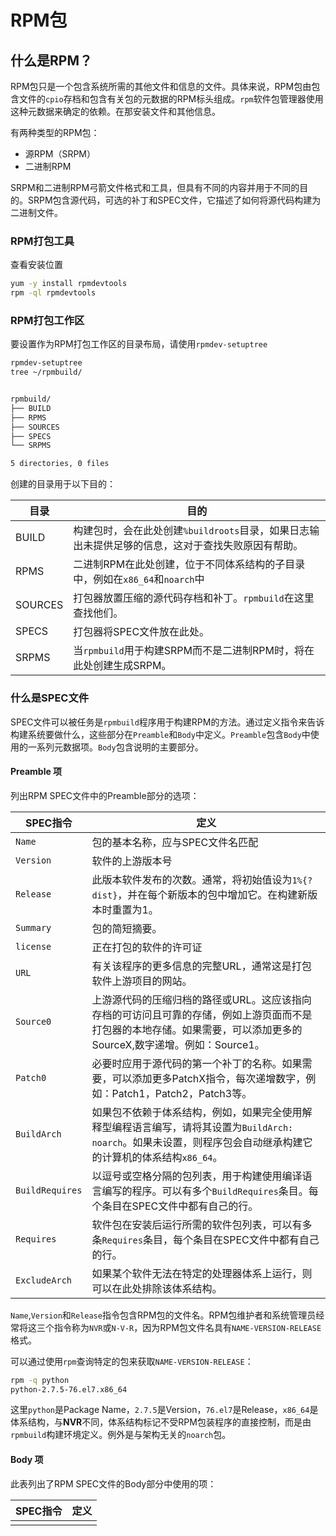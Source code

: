 # RPM包

## 什么是RPM？

RPM包只是一个包含系统所需的其他文件和信息的文件。具体来说，RPM包由包含文件的`cpio`存档和包含有关包的元数据的RPM标头组成。`rpm`软件包管理器使用这种元数据来确定的依赖。在那安装文件和其他信息。

有两种类型的RPM包：

- 源RPM（SRPM）
- 二进制RPM

SRPM和二进制RPM弓箭文件格式和工具，但具有不同的内容并用于不同的目的。SRPM包含源代码，可选的补丁和SPEC文件，它描述了如何将源代码构建为二进制文件。

### RPM打包工具

查看安装位置

```bash
yum -y install rpmdevtools
rpm -ql rpmdevtools
```

### RPM打包工作区

要设置作为RPM打包工作区的目录布局，请使用`rpmdev-setuptree`

```bash
rpmdev-setuptree
tree ~/rpmbuild/


rpmbuild/
├── BUILD
├── RPMS
├── SOURCES
├── SPECS
└── SRPMS

5 directories, 0 files

```

创建的目录用于以下目的：

| 目录    | 目的                                                         |
| ------- | ------------------------------------------------------------ |
| BUILD   | 构建包时，会在此处创建`%buildroots`目录，如果日志输出未提供足够的信息，这对于查找失败原因有帮助。 |
| RPMS    | 二进制RPM在此处创建，位于不同体系结构的子目录中，例如在`x86_64`和`noarch`中 |
| SOURCES | 打包器放置压缩的源代码存档和补丁。`rpmbuild`在这里查找他们。 |
| SPECS   | 打包器将SPEC文件放在此处。                                   |
| SRPMS   | 当`rpmbuild`用于构建SRPM而不是二进制RPM时，将在此处创建生成SRPM。 |

### 什么是SPEC文件

SPEC文件可以被任务是`rpmbuild`程序用于构建RPM的方法。通过定义指令来告诉构建系统要做什么，这些部分在`Preamble`和`Body`中定义。`Preamble`包含`Body`中使用的一系列元数据项。`Body`包含说明的主要部分。

#### Preamble 项

列出RPM SPEC文件中的Preamble部分的选项：

| SPEC指令        | 定义                                                         |
| --------------- | ------------------------------------------------------------ |
| `Name`          | 包的基本名称，应与SPEC文件名匹配                             |
| `Version`       | 软件的上游版本号                                             |
| `Release`       | 此版本软件发布的次数。通常，将初始值设为`1%{?dist}`，并在每个新版本的包中增加它。在构建新版本时重置为1。 |
| `Summary`       | 包的简短摘要。                                               |
| `license`       | 正在打包的软件的许可证                                       |
| `URL`           | 有关该程序的更多信息的完整URL，通常这是打包软件上游项目的网站。 |
| `Source0`       | 上游源代码的压缩归档的路径或URL。这应该指向存档的可访问且可靠的存储，例如上游页面而不是打包器的本地存储。如果需要，可以添加更多的SourceX,数字递增。例如：Source1。 |
| `Patch0`        | 必要时应用于源代码的第一个补丁的名称。如果需要，可以添加更多PatchX指令，每次递增数字，例如：Patch1，Patch2，Patch3等。 |
| `BuildArch`     | 如果包不依赖于体系结构，例如，如果完全使用解释型编程语言编写，请将其设置为`BuildArch: noarch`。如果未设置，则程序包会自动继承构建它的计算机的体系结构`x86_64`。 |
| `BuildRequires` | 以逗号或空格分隔的包列表，用于构建使用编译语言编写的程序。可以有多个`BuildRequires`条目。每个条目在SPEC文件中都有自己的行。 |
| `Requires`      | 软件包在安装后运行所需的软件包列表，可以有多条`Requires`条目，每个条目在SPEC文件中都有自己的行。 |
| `ExcludeArch`   | 如果某个软件无法在特定的处理器体系上运行，则可以在此处排除该体系结构。 |

`Name`,`Version`和`Release`指令包含RPM包的文件名。RPM包维护者和系统管理员经常将这三个指令称为`NVR`或`N-V-R`，因为RPM包文件名具有`NAME-VERSION-RELEASE`格式。

可以通过使用`rpm`查询特定的包来获取`NAME-VERSION-RELEASE`：

```bash
rpm -q python
python-2.7.5-76.el7.x86_64
```

这里`python`是Package Name，`2.7.5`是Version，`76.el7`是Release，`x86_64`是体系结构，与**NVR**不同，体系结构标记不受RPM包装程序的直接控制，而是由`rpmbuild`构建环境定义。例外是与架构无关的`noarch`包。

####  Body 项

此表列出了RPM SPEC文件的Body部分中使用的项：

| SPEC指令 | 定义 |
| -------- | ---- |
|          |      |

